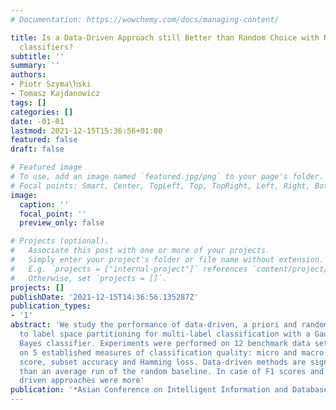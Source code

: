 ```yaml
---
# Documentation: https://wowchemy.com/docs/managing-content/

title: Is a Data-Driven Approach still Better than Random Choice with Naive Bayes
  classifiers?
subtitle: ''
summary: ''
authors:
- Piotr Szyma\ŉski
- Tomasz Kajdanowicz
tags: []
categories: []
date: -01-01
lastmod: 2021-12-15T15:36:56+01:00
featured: false
draft: false

# Featured image
# To use, add an image named `featured.jpg/png` to your page's folder.
# Focal points: Smart, Center, TopLeft, Top, TopRight, Left, Right, BottomLeft, Bottom, BottomRight.
image:
  caption: ''
  focal_point: ''
  preview_only: false

# Projects (optional).
#   Associate this post with one or more of your projects.
#   Simply enter your project's folder or file name without extension.
#   E.g. `projects = ["internal-project"]` references `content/project/deep-learning/index.md`.
#   Otherwise, set `projects = []`.
projects: []
publishDate: '2021-12-15T14:36:56.135287Z'
publication_types:
- '1'
abstract: 'We study the performance of data-driven, a priori and random approaches
  to label space partitioning for multi-label classification with a Gaussian Naive
  Bayes classifier. Experiments were performed on 12 benchmark data sets and evaluated
  on 5 established measures of classification quality: micro and macro averaged F1
  score, subset accuracy and Hamming loss. Data-driven methods are significantly better
  than an average run of the random baseline. In case of F1 scores and Subset Accuracy-data
  driven approaches were more'
publication: '*Asian Conference on Intelligent Information and Database Systems*'
---
```

